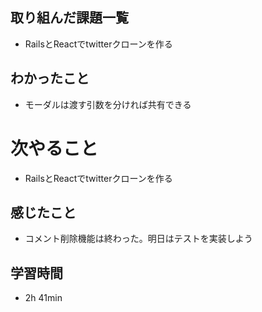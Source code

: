 ## 取り組んだ課題一覧
- RailsとReactでtwitterクローンを作る
## わかったこと
- モーダルは渡す引数を分ければ共有できる
# 次やること
- RailsとReactでtwitterクローンを作る
## 感じたこと
- コメント削除機能は終わった。明日はテストを実装しよう
## 学習時間
- 2h 41min